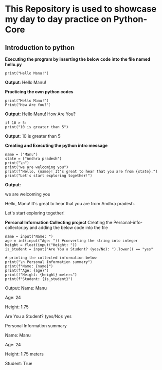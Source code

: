 # This Repository is used to showcase my day to day practice on Python-Core

## Introduction to python

**Executing the program by inserting the below code into the file named hello.py**
```
print("Hello Manu!")
```
**Output:** Hello Manu!

**Practicing the own python codes**
```
print("Hello Manu!")
Print("How Are You?")
```
**Output:** Hello Manu!
        How Are You?

```
if 10 > 5:
print("10 is greater than 5")
```
**Output:** 10 is greater than 5

**Creating and Executing the python intro message**
```
name = ("Manu")
state = ("Andhra pradesh")
print("\n")
print("we are welcoming you")
print(f"Hello, {name}! It's great to hear that you are from {state}.")
print("Let's start exploring together!")
```
**Output:**

we are welcoming you

Hello, Manu! It's great to hear that you are from Andhra pradesh.

Let's start exploring together!

**Personal Information Collecting project**
Creating the Personal-info-collector.py and adding the below code into the file
```
name = input("Name: ")
age = int(input("Age: ")) #converting the string into integer
height = float(input("Height: "))
is_student = input("Are You a Student? (yes/No): ").lower() == "yes"

# printing the collected information below
print("\n Personal Information summary")
print(f"Name: {name}")
print(f"Age: {age}")
print(f"Height: {height} meters")
print(f"Student: {is_student}")
```
Output:
Name: Manu

Age: 24

Height: 1.75

Are You a Student? (yes/No): yes



 Personal Information summary

Name: Manu

Age: 24

Height: 1.75 meters

Student: True